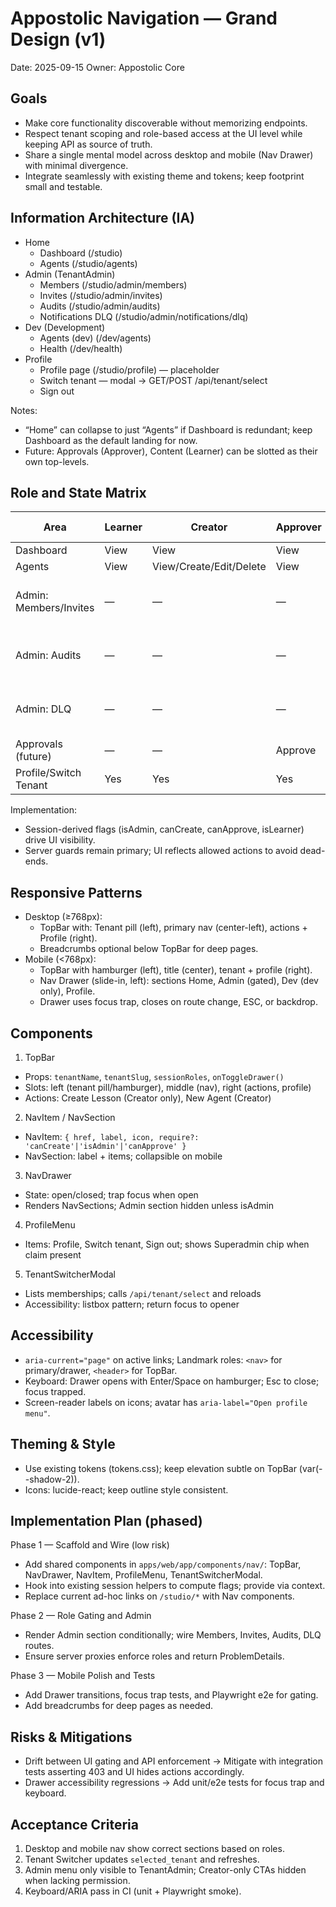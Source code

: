 # Appostolic Navigation — Grand Design (v1)

Date: 2025-09-15
Owner: Appostolic Core

## Goals

- Make core functionality discoverable without memorizing endpoints.
- Respect tenant scoping and role-based access at the UI level while keeping API as source of truth.
- Share a single mental model across desktop and mobile (Nav Drawer) with minimal divergence.
- Integrate seamlessly with existing theme and tokens; keep footprint small and testable.

## Information Architecture (IA)

- Home
  - Dashboard (/studio)
  - Agents (/studio/agents)
- Admin (TenantAdmin)
  - Members (/studio/admin/members)
  - Invites (/studio/admin/invites)
  - Audits (/studio/admin/audits)
  - Notifications DLQ (/studio/admin/notifications/dlq)
- Dev (Development)
  - Agents (dev) (/dev/agents)
  - Health (/dev/health)
- Profile
  - Profile page (/studio/profile) — placeholder
  - Switch tenant — modal → GET/POST /api/tenant/select
  - Sign out

Notes:

- “Home” can collapse to just “Agents” if Dashboard is redundant; keep Dashboard as the default landing for now.
- Future: Approvals (Approver), Content (Learner) can be slotted as their own top-levels.

## Role and State Matrix

| Area                   | Learner | Creator                 | Approver | TenantAdmin | Superadmin (dev)               |
| ---------------------- | ------- | ----------------------- | -------- | ----------- | ------------------------------ |
| Dashboard              | View    | View                    | View     | View        | View                           |
| Agents                 | View    | View/Create/Edit/Delete | View     | View        | View                           |
| Admin: Members/Invites | —       | —                       | —        | Full        | Cross-tenant (where supported) |
| Admin: Audits          | —       | —                       | —        | View        | Cross-tenant (where supported) |
| Admin: DLQ             | —       | —                       | —        | View/Replay | Cross-tenant (where supported) |
| Approvals (future)     | —       | —                       | Approve  | —           | —                              |
| Profile/Switch Tenant  | Yes     | Yes                     | Yes      | Yes         | Yes                            |

Implementation:

- Session-derived flags (isAdmin, canCreate, canApprove, isLearner) drive UI visibility.
- Server guards remain primary; UI reflects allowed actions to avoid dead-ends.

## Responsive Patterns

- Desktop (≥768px):
  - TopBar with: Tenant pill (left), primary nav (center-left), actions + Profile (right).
  - Breadcrumbs optional below TopBar for deep pages.
- Mobile (<768px):
  - TopBar with hamburger (left), title (center), tenant + profile (right).
  - Nav Drawer (slide-in, left): sections Home, Admin (gated), Dev (dev only), Profile.
  - Drawer uses focus trap, closes on route change, ESC, or backdrop.

## Components

1. TopBar

- Props: `tenantName`, `tenantSlug`, `sessionRoles`, `onToggleDrawer()`
- Slots: left (tenant pill/hamburger), middle (nav), right (actions, profile)
- Actions: Create Lesson (Creator only), New Agent (Creator)

2. NavItem / NavSection

- NavItem: `{ href, label, icon, require?: 'canCreate'|'isAdmin'|'canApprove' }`
- NavSection: label + items; collapsible on mobile

3. NavDrawer

- State: open/closed; trap focus when open
- Renders NavSections; Admin section hidden unless isAdmin

4. ProfileMenu

- Items: Profile, Switch tenant, Sign out; shows Superadmin chip when claim present

5. TenantSwitcherModal

- Lists memberships; calls `/api/tenant/select` and reloads
- Accessibility: listbox pattern; return focus to opener

## Accessibility

- `aria-current="page"` on active links; Landmark roles: `<nav>` for primary/drawer, `<header>` for TopBar.
- Keyboard: Drawer opens with Enter/Space on hamburger; Esc to close; focus trapped.
- Screen-reader labels on icons; avatar has `aria-label="Open profile menu"`.

## Theming & Style

- Use existing tokens (tokens.css); keep elevation subtle on TopBar (var(--shadow-2)).
- Icons: lucide-react; keep outline style consistent.

## Implementation Plan (phased)

Phase 1 — Scaffold and Wire (low risk)

- Add shared components in `apps/web/app/components/nav/`: TopBar, NavDrawer, NavItem, ProfileMenu, TenantSwitcherModal.
- Hook into existing session helpers to compute flags; provide via context.
- Replace current ad-hoc links on `/studio/*` with Nav components.

Phase 2 — Role Gating and Admin

- Render Admin section conditionally; wire Members, Invites, Audits, DLQ routes.
- Ensure server proxies enforce roles and return ProblemDetails.

Phase 3 — Mobile Polish and Tests

- Add Drawer transitions, focus trap tests, and Playwright e2e for gating.
- Add breadcrumbs for deep pages as needed.

## Risks & Mitigations

- Drift between UI gating and API enforcement → Mitigate with integration tests asserting 403 and UI hides actions accordingly.
- Drawer accessibility regressions → Add unit/e2e tests for focus trap and keyboard.

## Acceptance Criteria

1. Desktop and mobile nav show correct sections based on roles.
2. Tenant Switcher updates `selected_tenant` and refreshes.
3. Admin menu only visible to TenantAdmin; Creator-only CTAs hidden when lacking permission.
4. Keyboard/ARIA pass in CI (unit + Playwright smoke).
